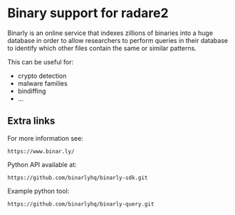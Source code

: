 Binary support for radare2
==========================

Binarly is an online service that indexes zillions of binaries into a huge
database in order to allow researchers to perform queries in their database
to identify which other files contain the same or similar patterns.

This can be useful for:

* crypto detection
* malware families
* bindiffing
* ...


Extra links
-----------

For more information see:

	https://www.binar.ly/

Python API available at:

	https://github.com/binarlyhq/binarly-sdk.git

Example python tool:

	https://github.com/binarlyhq/binarly-query.git
